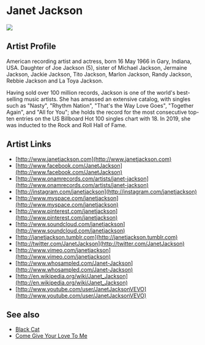 # Janet Jackson

![](../../asssets/artists/Janet_Jackson.png)

## Artist Profile

American recording artist and actress, born 16 May 1966 in Gary, Indiana, USA.
Daughter of Joe Jackson (5), sister of Michael Jackson, Jermaine Jackson, Jackie Jackson, Tito Jackson, Marlon Jackson, Randy Jackson, Rebbie Jackson and La Toya Jackson.

Having sold over 100 million records, Jackson is one of the world's best-selling music artists. She has amassed an extensive catalog, with singles such as "Nasty", "Rhythm Nation", "That's the Way Love Goes", "Together Again", and "All for You"; she holds the record for the most consecutive top-ten entries on the US Billboard Hot 100 singles chart with 18. In 2019, she was inducted to the Rock and Roll Hall of Fame.

## Artist Links

- [http://www.janetjackson.com](http://www.janetjackson.com)
- [http://www.facebook.com/JanetJackson](http://www.facebook.com/JanetJackson)
- [http://www.onamrecords.com/artists/janet-jackson](http://www.onamrecords.com/artists/janet-jackson)
- [http://instagram.com/janetjackson](http://instagram.com/janetjackson)
- [http://www.myspace.com/janetjackson](http://www.myspace.com/janetjackson)
- [http://www.pinterest.com/janetjackson](http://www.pinterest.com/janetjackson)
- [http://www.soundcloud.com/janetjackson](http://www.soundcloud.com/janetjackson)
- [http://janetjackson.tumblr.com](http://janetjackson.tumblr.com)
- [http://twitter.com/JanetJackson](http://twitter.com/JanetJackson)
- [http://www.vimeo.com/janetjackson](http://www.vimeo.com/janetjackson)
- [http://www.whosampled.com/Janet-Jackson](http://www.whosampled.com/Janet-Jackson)
- [http://en.wikipedia.org/wiki/Janet_Jackson](http://en.wikipedia.org/wiki/Janet_Jackson)
- [http://www.youtube.com/user/JanetJacksonVEVO](http://www.youtube.com/user/JanetJacksonVEVO)


## See also

- [Black Cat](Janet_Jackson-Black_Cat.md)
- [Come Give Your Love To Me](Janet_Jackson-Come_Give_Your_Love_To_Me.md)
